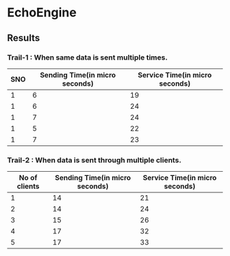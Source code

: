# EchoEngine

## Results

### Trail-1 : When same data is sent multiple times.

SNO | Sending Time(in micro seconds) | Service Time(in micro seconds)
--- | ------------------------------ | ------------------------------
  1 |               6                |                19              
  1 |               6                |                24              
  1 |               7                |                24              
  1 |               5                |                22              
  1 |               7                |                23              

### Trail-2 : When data is sent through multiple clients.

No of clients | Sending Time(in micro seconds) | Service Time(in micro seconds)
------------- | ------------------------------ | ------------------------------
  1           |               14               |                21              
  2           |               14               |                24              
  3           |               15               |                26              
  4           |               17               |                32              
  5           |               17               |                33              